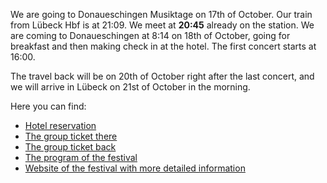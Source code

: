 We are going to Donaueschingen Musiktage on 17th of October. Our train from Lübeck Hbf is at 21:09. We meet at **20:45** already on the station.
We are coming to Donaueschingen at 8:14 on 18th of October, going for breakfast and then making check in at the hotel. The first concert starts at 16:00.

The travel back will be on 20th of October right after the last concert, and we will arrive in Lübeck on 21st of October in the morning.

Here you can find:
- [Hotel reservation](reservation.pdf)
- [The group ticket there](ticket_there.pdf)
- [The group ticket back](ticket_back.pdf)
- [The program of the festival](Program.pdf)
- [Website of the festival with more detailed information](https://www.donaueschingen.de/Musiktage)